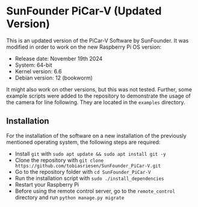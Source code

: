 # SunFounder PiCar-V (Updated Version)

This is an updated version of the PiCar-V Software by SunFounder. It was modified in order to work on the new Raspberry Pi OS version:

- Release date: November 19th 2024
- System: 64-bit
- Kernel version: 6.6
- Debian version: 12 (bookworm)

It might also work on other versions, but this was not tested. Further, some example scripts were added to the repository to demonstrate the usage of the camera for line following. They are located in the `examples` directory.

## Installation

For the installation of the software on a new installation of the previously mentioned operating system, the following steps are required:

- Install `git` with `sudo apt update && sudo apt install git -y`
- Clone the repository with `git clone https://github.com/tobiasriesen/SunFounder_PiCar-V.git`
- Go to the repository folder with `cd SunFounder_PiCar-V`
- Run the installation script with `sudo ./install_dependencies`
- Restart your Raspberry Pi
- Before using the remote control server, go to the `remote_control` directory and run `python manage.py migrate`

